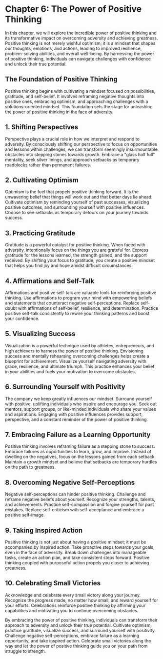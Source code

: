 Chapter 6: The Power of Positive Thinking
=========================================

In this chapter, we will explore the incredible power of positive thinking and its transformative impact on overcoming adversity and achieving greatness. Positive thinking is not merely wishful optimism; it is a mindset that shapes our thoughts, emotions, and actions, leading to improved resilience, problem-solving abilities, and overall well-being. By harnessing the power of positive thinking, individuals can navigate challenges with confidence and unlock their true potential.

**The Foundation of Positive Thinking**
---------------------------------------

Positive thinking begins with cultivating a mindset focused on possibilities, gratitude, and self-belief. It involves reframing negative thoughts into positive ones, embracing optimism, and approaching challenges with a solutions-oriented mindset. This foundation sets the stage for unleashing the power of positive thinking in the face of adversity.

**1. Shifting Perspectives**
----------------------------

Perspective plays a crucial role in how we interpret and respond to adversity. By consciously shifting our perspective to focus on opportunities and lessons within challenges, we can transform seemingly insurmountable obstacles into stepping stones towards growth. Embrace a "glass half full" mentality, seek silver linings, and approach setbacks as temporary roadblocks rather than permanent failures.

**2. Cultivating Optimism**
---------------------------

Optimism is the fuel that propels positive thinking forward. It is the unwavering belief that things will work out and that better days lie ahead. Cultivate optimism by reminding yourself of past successes, visualizing positive outcomes, and surrounding yourself with positive influences. Choose to see setbacks as temporary detours on your journey towards success.

**3. Practicing Gratitude**
---------------------------

Gratitude is a powerful catalyst for positive thinking. When faced with adversity, intentionally focus on the things you are grateful for. Express gratitude for the lessons learned, the strength gained, and the support received. By shifting your focus to gratitude, you create a positive mindset that helps you find joy and hope amidst difficult circumstances.

**4. Affirmations and Self-Talk**
---------------------------------

Affirmations and positive self-talk are valuable tools for reinforcing positive thinking. Use affirmations to program your mind with empowering beliefs and statements that counteract negative self-perceptions. Replace self-doubt with affirmations of self-belief, resilience, and determination. Practice positive self-talk consistently to rewire your thinking patterns and boost your confidence.

**5. Visualizing Success**
--------------------------

Visualization is a powerful technique used by athletes, entrepreneurs, and high achievers to harness the power of positive thinking. Envisioning success and mentally rehearsing overcoming challenges helps create a blueprint for achievement. Visualize yourself navigating adversity with grace, resilience, and ultimate triumph. This practice enhances your belief in your abilities and fuels your motivation to overcome obstacles.

**6. Surrounding Yourself with Positivity**
-------------------------------------------

The company we keep greatly influences our mindset. Surround yourself with positive, uplifting individuals who inspire and encourage you. Seek out mentors, support groups, or like-minded individuals who share your values and aspirations. Engaging with positive influences provides support, perspective, and a constant reminder of the power of positive thinking.

**7. Embracing Failure as a Learning Opportunity**
--------------------------------------------------

Positive thinking involves reframing failure as a stepping stone to success. Embrace failures as opportunities to learn, grow, and improve. Instead of dwelling on the negatives, focus on the lessons gained from each setback. Maintain a growth mindset and believe that setbacks are temporary hurdles on the path to greatness.

**8. Overcoming Negative Self-Perceptions**
-------------------------------------------

Negative self-perceptions can hinder positive thinking. Challenge and reframe negative beliefs about yourself. Recognize your strengths, talents, and achievements. Practice self-compassion and forgive yourself for past mistakes. Replace self-criticism with self-acceptance and embrace a positive self-image.

**9. Taking Inspired Action**
-----------------------------

Positive thinking is not just about having a positive mindset; it must be accompanied by inspired action. Take proactive steps towards your goals, even in the face of adversity. Break down challenges into manageable tasks, create an action plan, and take consistent steps forward. Positive thinking coupled with purposeful action propels you closer to achieving greatness.

**10. Celebrating Small Victories**
-----------------------------------

Acknowledge and celebrate every small victory along your journey. Recognize the progress made, no matter how small, and reward yourself for your efforts. Celebrations reinforce positive thinking by affirming your capabilities and motivating you to continue overcoming obstacles.

By embracing the power of positive thinking, individuals can transform their approach to adversity and unlock their true potential. Cultivate optimism, practice gratitude, visualize success, and surround yourself with positivity. Challenge negative self-perceptions, embrace failure as a learning opportunity, and take inspired action. Celebrate small victories along the way and let the power of positive thinking guide you on your path from struggle to strength.
